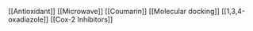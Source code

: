 [[Antioxidant]]
[[Microwave]]
[[Coumarin]]
[[Molecular docking]]
[[1,3,4-oxadiazole]]
[[Cox-2 Inhibitors]]
